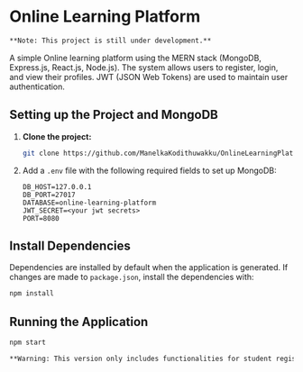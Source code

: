 # Online Learning Platform

```diff
**Note: This project is still under development.**
```

A simple Online learning platform using the MERN stack (MongoDB, Express.js, React.js, Node.js). The system allows users to register, login, and view their profiles. JWT (JSON Web Tokens) are used to maintain user authentication.

## Setting up the Project and MongoDB

1. **Clone the project:**

   ```bash
   git clone https://github.com/ManelkaKodithuwakku/OnlineLearningPlatformBackend
   ```

2. Add a `.env` file with the following required fields to set up MongoDB:

   ```env
   DB_HOST=127.0.0.1
   DB_PORT=27017
   DATABASE=online-learning-platform
   JWT_SECRET=<your jwt secrets>
   PORT=8080
   ```

## Install Dependencies

Dependencies are installed by default when the application is generated. If changes are made to `package.json`, install the dependencies with:

```bash
npm install
```

## Running the Application

```bash
npm start
```

```diff
**Warning: This version only includes functionalities for student registration and course enrollment. Other features are still under development.**
```
